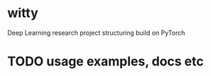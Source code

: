 # witty
Deep Learning research project structuring build on PyTorch


# TODO usage examples, docs etc
